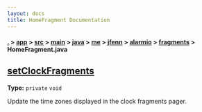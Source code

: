 ```yaml
---
layout: docs
title: HomeFragment Documentation
---
```

#### [.](./../../../../../../../../index) > [app](./../../../../../../../index) > [src](./../../../../../../index) > [main](./../../../../../index) > [java](./../../../../index) > [me](./../../../index) > [jfenn](./../../index) > [alarmio](./../index) > [fragments](./index) > **HomeFragment.java**

## [setClockFragments](https://github.com/fennifith/Alarmio/blob/master/app/src/main/java/me/jfenn/alarmio/fragments/HomeFragment.java#L272)

**Type:** `private` `void`

Update the time zones displayed in the clock fragments pager. 













